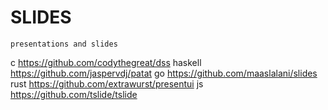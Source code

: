 # SLIDES

`presentations and slides`

c       https://github.com/codythegreat/dss
haskell https://github.com/jaspervdj/patat
go      https://github.com/maaslalani/slides
rust    https://github.com/extrawurst/presentui
js      https://github.com/tslide/tslide
